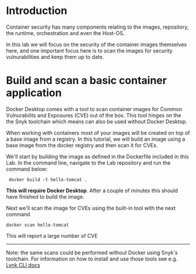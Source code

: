 # Introduction

Container security has many components relating to the images, repository, the runtime, orchestration and even the Host-OS.

In this lab we will focus on the security of the container images themselves here, and one important focus here is to scan the images for security vulnurabilities and keep them up to date.

# Build and scan a basic container application

Docker Desktop comes with a tool to scan container images for Common Vulnurabilits and Exposures (CVE) out of the box. This tool hinges on the the Snyk toolchain which means can also be used without Docker Desktop.

When working with containers most of your images will be created on top of a base image from a registry. In this tutorial, we will build an image using a base image from the docker registry and then scan it for CVEs.

We'll start by building the image as defined in the Dockerfile included in this Lab. In the command line, navigate to the Lab repository and run the command below:

` docker build -t hello-tomcat .`

**This will require Docker Desktop**. After a couple of minutes this should have finished to build the image.

Next we'll scan the image for CVEs using the built-in tool with the next command

` docker scan hello-tomcat `

This will report a large number of CVE 

---
Note: the same scans could be performed without Docker using Snyk's toolchain. For information on how to install and use those tools see e.g. [Lynk CLI docs](https://support.snyk.io/hc/en-us/articles/360003812538-Install-the-Snyk-CLI)
